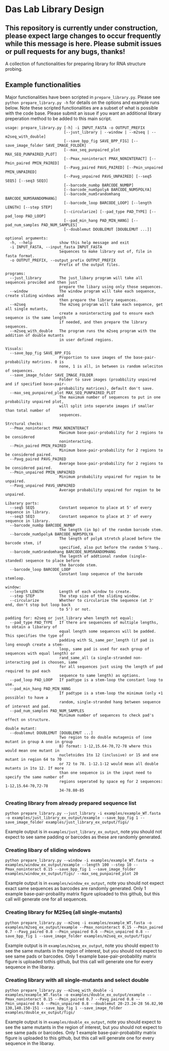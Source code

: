 # Das Lab Library Design

## This repository is currently under construction, please expect large changes to occur frequently while this message is here. Please submit issues or pull requests for any bugs, thanks!

A collection of functionalities for preparing library for RNA structure probing.

## Example functionalities

Major functionalities have been scripted in `prepare_library.py`. Please see `python prepare_library.py -h` for details on the options and example runs below. Note these scripted functionalities are a subset of what is possible with the code base. Please submit an issue if you want an additional library preperation method to be added to this main script.

```
usage: prepare_library.py [-h] -i INPUT_FASTA -o OUTPUT_PREFIX
                          [--just_library | --window | --m2seq | --m2seq_with_double]
                          [--save_bpp_fig SAVE_BPP_FIG] [--save_image_folder SAVE_IMAGE_FOLDER]
                          [--max_seq_punpaired_plot MAX_SEQ_PUNPAIRED_PLOT]
                          [--Pmax_noninteract PMAX_NONINTERACT] [--Pmin_paired PMIN_PAIRED]
                          [--Pavg_paired PAVG_PAIRED] [--Pmin_unpaired PMIN_UNPAIRED]
                          [--Pavg_unpaired PAVG_UNPAIRED] [--seq5 SEQ5] [--seq3 SEQ3]
                          [--barcode_numbp BARCODE_NUMBP]
                          [--barcode_num5polyA BARCODE_NUM5POLYA]
                          [--barcode_num5randomhang BARCODE_NUM5RANDOMHANG]
                          [--barcode_loop BARCODE_LOOP] [--length LENGTH] [--step STEP]
                          [--circularize] [--pad_type PAD_TYPE] [--pad_loop PAD_LOOP]
                          [--pad_min_hang PAD_MIN_HANG] [--pad_num_samples PAD_NUM_SAMPLES]
                          [--doublemut DOUBLEMUT [DOUBLEMUT ...]]

optional arguments:
  -h, --help            show this help message and exit
  -i INPUT_FASTA, --input_fasta INPUT_FASTA
                        Sequences to make library out of, file in fasta format.
  -o OUTPUT_PREFIX, --output_prefix OUTPUT_PREFIX
                        Prefix of the output files.

programs:
  --just_library        The just_libary program will take all sequences provided and then just
                        prepare the libary using only those sequences.
  --window              The window program will take each sequence, create sliding windows and
                        then prepare the library sequences.
  --m2seq               The m2seq program will take each sequence, get all single mutants,
                        create a noninteracting pad to ensure each sequence is the same length
                        if needed, and then prepare the library sequences.
  --m2seq_with_double   The program runs the m2seq program with the addition of double mutants
                        in user defined regions.

Visuals:
  --save_bpp_fig SAVE_BPP_FIG
                        Proportion to save images of the base-pair-probability matrices. 0 is
                        none, 1 is all, in between is random seleciton of sequences.
  --save_image_folder SAVE_IMAGE_FOLDER
                        Folder to save images (proabbility unpaired and if specified base-pair-
                        probability matrices), default don't save.
  --max_seq_punpaired_plot MAX_SEQ_PUNPAIRED_PLOT
                        The maximum number of sequences to put in one probability unpaired plot,
                        will split into seperate images if smaller than total number of
                        sequences.

Strctural checks:
  --Pmax_noninteract PMAX_NONINTERACT
                        Maximum base-pair-probability for 2 regions to be considered
                        noninteracting.
  --Pmin_paired PMIN_PAIRED
                        Minimum base-pair-probability for 2 regions to be considered paired.
  --Pavg_paired PAVG_PAIRED
                        Average base-pair-probability for 2 regions to be considered paired.
  --Pmin_unpaired PMIN_UNPAIRED
                        Minimum probability unpaired for region to be unpaired.
  --Pavg_unpaired PAVG_UNPAIRED
                        Average probability unpaired for region to be unpaired.

Libarary parts:
  --seq5 SEQ5           Constant sequence to place at 5' of every sequence in library.
  --seq3 SEQ3           Constant sequence to place at 3' of every sequence in library.
  --barcode_numbp BARCODE_NUMBP
                        The length (in bp) of the random barcode stem.
  --barcode_num5polyA BARCODE_NUM5POLYA
                        The length of polyA stretch placed before the barcode stem, if
                        specified, also put before the random 5'hang..
  --barcode_num5randomhang BARCODE_NUM5RANDOMHANG
                        The legnth of addtional random (single-standed) sequence to place before
                        the barcode stem.
  --barcode_loop BARCODE_LOOP
                        Constant loop sequence of the barcode stemloop.

window:
  --length LENGTH       Length of each window to create.
  --step STEP           The step size of the sliding window.
  --circularize         Whether to circularize the sequence (at 3' end, don't stop but loop back
                        to 5') or not.

padding for: m2seq or just_library when length not equal:
  --pad_type PAD_TYPE   If there are sequencees of multiple lengths, to obtain a libarary of
                        equal length some sequences will be padded. This specifies the type of
                        padding with SL_same_per_length (if pad is long enough create a stem-
                        loop, same pad is used for each group of sequences with equal length) or
                        rand_same_all (a single-stranded non-interacting pad is choosen, same
                        for all sequences just using the length of pad required to pad each
                        sequence to same length) as options.
  --pad_loop PAD_LOOP   If padtype is a stem-loop the constant loop to use.
  --pad_min_hang PAD_MIN_HANG
                        If padtype is a stem-loop the minimum (only +1 possible) to have a
                        random, single-stranded hang between sequence of interest and pad.
  --pad_num_samples PAD_NUM_SAMPLES
                        Minimum number of sequences to check pad's effect on structure.

double mutant:
  --doublemut DOUBLEMUT [DOUBLEMUT ...]
                        Two region to do double mutagenis of (one mutant in group A one in group
                        B) format: 1-12,15.64-70,72-78 where this would mean one mutant in
                        nucletoides 1to 12 (inclusive) or 15 and one mutant in region 64 to 70
                        or 72 to 78. 1-12.1-12 would mean all double mutants in 1to 12. If more
                        than one sequence is in the input need to specify the same number of
                        regions seperated by space eg for 2 sequences: 1-12,15.64-70,72-78
                        34-78.80-85
```

### Creating library from already prepared sequence list

```
python prepare_library.py --just_library -i examples/example_WT.fasta -o examples/just_library_ex_output/example --save_bpp_fig 1 --save_image_folder examples/just_library_ex_output/figs/
```

Example output is in `examples/just_library_ex_output`, note you should not expect to see same padding or barcodes as these are randomly generated. 

### Creating libary of sliding windows

```
python prepare_library.py --window -i examples/example_WT.fasta -o examples/window_ex_output/example --length 100 --step 10 --Pmax_noninteract 0.15 --save_bpp_fig 1 --save_image_folder examples/window_ex_output/figs/ --max_seq_punpaired_plot 20
```

Example output is in `examples/window_ex_output`, note you should not expect exact same sequences as barcodes are randomly generated. Only 1 example base-pair-probaility matrix figure uploaded to this github, but this call will generate one for all sequences.

### Creating library for M2Seq (all single-mutants)

```
python prepare_library.py --m2seq -i examples/example_WT.fasta -o examples/m2seq_ex_output/example --Pmax_noninteract 0.15 --Pmin_paired 0.7 --Pavg_paired 0.8 --Pmin_unpaired 0.6 --Pmin_unpaired 0.8 --save_bpp_fig 1 --save_image_folder examples/m2seq_ex_output/figs/
```

Example output is in `examples/m2seq_ex_output`, note you should expect to see the same mutants in the region of interest, but you should not expect to see same pads or barcodes. Only 1 example base-pair-probability matrix figure is uploaded tothis github, but this call will generate one for every sequence in the libaray.

### Creating library with all single-mutants and select double

```
python prepare_library.py --m2seq_with_double -i examples/example_WT.fasta -o examples/double_ex_output/example --Pmax_noninteract 0.15 --Pmin_paired 0.7 --Pavg_paired 0.8 --Pmin_unpaired 0.6 --Pmin_unpaired 0.8 --doublemut 20-23.24-28 56.82,90 130,140.150-151 --save_bpp_fig 1 --save_image_folder examples/double_ex_output/figs/
```

Example output is in `examples/double_ex_output`, note you should expect to see the same mutants in the region of interest, but you should not expect to see same pads or barcodes. Only 1 example base-pair-probability matrix figure is uploaded to this github, but this call will generate one for every sequence in the libaray.

